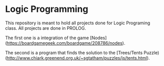 # Logic Programming

This repository is meant to hold all projects done for Logic Programing class. All projects are done in PROLOG.

The first one is a integration of the game [Nodes] (https://boardgamegeek.com/boardgame/208786/nodes).

The second is a program that finds the solution to the [Trees/Tents Puzzle)(http://www.chiark.greenend.org.uk/~sgtatham/puzzles/js/tents.html).
